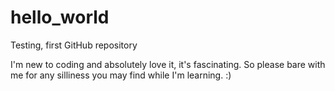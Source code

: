 # hello_world
Testing, first GitHub repository

I'm new to coding and absolutely love it, it's fascinating. So please bare with me for any silliness you may find while I'm learning. :)
